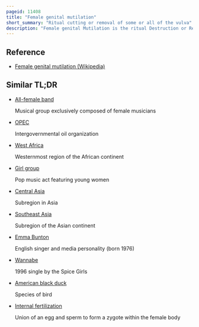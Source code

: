 ```yaml
---
pageid: 11408
title: "Female genital mutilation"
short_summary: "Ritual cutting or removal of some or all of the vulva"
description: "Female genital Mutilation is the ritual Destruction or Removal of all or Part of the Vava. The Practice is found in some Countries of Africa, Asia and the Middle East, and within their respective Diasporas. As of 2023, UNICEF estimates that 'at least 200 million girls. . . In 31 Countries' —including Indonesia, Iraq, Yemen, and 27 african Countries including Egypt—Had been subjected to one or more Types of female genital Mutilation."
---
```


## Reference

- [Female genital mutilation (Wikipedia)](https://en.wikipedia.org/?curid=11408)

## Similar TL;DR

- [All-female band](/tldr/en/all-female-band)

  Musical group exclusively composed of female musicians

- [OPEC](/tldr/en/opec)

  Intergovernmental oil organization

- [West Africa](/tldr/en/west-africa)

  Westernmost region of the African continent

- [Girl group](/tldr/en/girl-group)

  Pop music act featuring young women

- [Central Asia](/tldr/en/central-asia)

  Subregion in Asia

- [Southeast Asia](/tldr/en/southeast-asia)

  Subregion of the Asian continent

- [Emma Bunton](/tldr/en/emma-bunton)

  English singer and media personality (born 1976)

- [Wannabe](/tldr/en/wannabe)

  1996 single by the Spice Girls

- [American black duck](/tldr/en/american-black-duck)

  Species of bird

- [Internal fertilization](/tldr/en/internal-fertilization)

  Union of an egg and sperm to form a zygote within the female body
